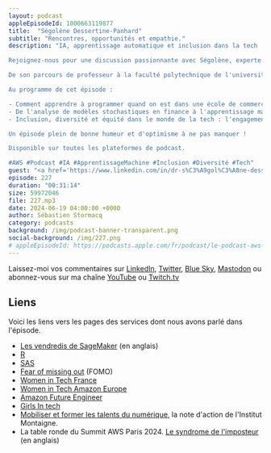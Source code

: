 ```yaml
---
layout: podcast
appleEpisodeId: 1000663119877
title:  "Ségolène Dessertine-Panhard"
subtitle: "Rencontres, opportunités et empathie."
description: "IA, apprentissage automatique et inclusion dans la tech : un parcours inspirant

Rejoignez-nous pour une discussion passionnante avec Ségolène, experte en intelligence artificielle (IA) et IA générative chez AWS.

De son parcours de professeur à la faculté polytechnique de l'université de New York (NYU) à son arrivée chez Amazon Web Services, Ségolène nous raconte son histoire inspirante.

Au programme de cet épisode :

- Comment apprendre à programmer quand on est dans une école de commerce ?
- De l'analyse de modèles stochastiques en finance à l'apprentissage machine : un changement de cap réussi
- Inclusion, diversité et équité dans le monde de la tech : l'engagement de Ségolène

Un épisode plein de bonne humeur et d'optimisme à ne pas manquer !

Disponible sur toutes les plateformes de podcast.

#AWS #Podcast #IA #ApprentissageMachine #Inclusion #Diversité #Tech"
guest: "<a href='https://www.linkedin.com/in/dr-s%C3%A9gol%C3%A8ne-dessertine-panhard-41416010/'>Ségolène Dessertine-Panhard</a>, Research Science Manager chez AWS."
episode: 227
duration: "00:31:14" 
size: 59972046
file: 227.mp3
date: 2024-06-19 04:00:00 +0000
author: Sébastien Stormacq
category: podcasts
background: /img/podcast-banner-transparent.png
social-background: /img/227.png
# appleEpisodeId: https://podcasts.apple.com/fr/podcast/le-podcast-aws-en-français/id1452118442
---
```


Laissez-moi vos commentaires sur [LinkedIn](https://www.linkedin.com/in/sebastienstormacq/), [Twitter](https://twitter.com/sebsto), [Blue Sky](https://bsky.app/profile/sebsto.bsky.social), [Mastodon](https://awscommunity.social/@sebsto) ou abonnez-vous sur ma chaîne [YouTube](https://www.youtube.com/sebsto) ou [Twitch.tv](https://www.twitch.tv/sebAWS)

## Liens

Voici les liens vers les pages des services dont nous avons parlé dans l'épisode.

- [Les vendredis de SageMaker](https://www.youtube.com/playlist?list=PLJgojBtbsuc1i4OGxxsWHxY-KeAYUFFbe) (en anglais)
- [R](https://en.wikipedia.org/wiki/R_(programming_language)) 
- [SAS](https://www.sas.com/fr_fr/home.html) 
- [Fear of missing out](https://en.wikipedia.org/wiki/Fear_of_missing_out) (FOMO)
- [Women in Tech France](https://women-in-tech.org/fr/)
- [Women in Tech Amazon Europe](https://www.aboutamazon.eu/news/tag/women-in-tech)
- [Amazon Future Engineer](https://www.amazonfutureengineer.fr/)
- [Girls In tech](https://girlsintech.org/)
- [Mobiliser et former les talents du numérique](https://www.institutmontaigne.org/publications/mobiliser-et-former-les-talents-du-numerique), la note d'action de l'Institut Montaigne.
- La table ronde du Summit AWS Paris 2024. [Le syndrome de l'imposteur](https://www.youtube.com/watch?v=z6JODZtnOVs) (en anglais)
